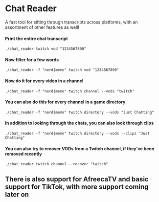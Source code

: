 # Chat Reader
A fast tool for sifting through transcripts across platforms, with an assortment of other features as well!

#### Print the entire chat transcript
`./chat_reader twitch vod "1234567890"`

#### Now filter for a few words
`./chat_reader -f "nerd|meme" twitch vod "1234567890"`

#### Now do it for every video in a channel
`./chat_reader -f "nerd|meme" twitch channel --vods "twitch"`

#### You can also do this for every channel in a game directory
`./chat_reader -f "nerd|meme" twitch directory --vods "Just Chatting"`

#### In addition to looking through the chats, you can also look through clips
`./chat_reader -f "nerd|meme" twitch directory --vods --clips "Just Chatting"`

#### You can also try to recover VODs from a Twitch channel, if they've been removed recently
`./chat_reader twitch channel --recover "twitch"`

## There is also support for AfreecaTV and basic support for TikTok, with more support coming later on

